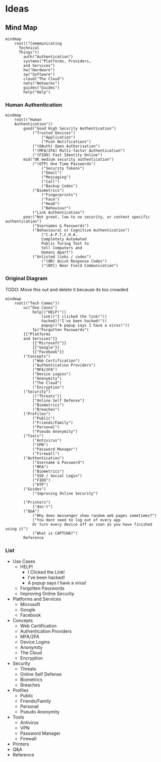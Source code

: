 # Ideas

## Mind Map

```mermaid
mindmap
    root(("Commmunicating
      Technical
      Things"))
        auth("Authentication")
        systems("Platforms, Providers,
        and Services")
        hw("Hardware")
        sw("Software")
        cloud("The Cloud")
        nets("Networks")
        guides("Guides")
        help("Help")
```

### Human Authentication

```mermaid
mindmap
    root(("Human
    Authentication"))
        good("Good High Security Authentication")
            ("Trusted Devices")
                ("Application")
                ("Push Notifications")
            ("(OAuth) Open Authorisation")
            ("(MFA/2FA) Multi-factor Authentication")
            ("(FIDO) Fast Identity Online")
        mid("OK medium security authentication")
            ("(OTP) One Time Passwords")
                ("Security Tokens")
                ("Email")
                ("Messaging")
                ("Call")
                ("Backup Codes")
            ("Biometrics")
                ("Fingerprints")
                ("Face")
                ("Head")
                ("Behaviour")
            ("Link Authentication")
        poor("Not great, low to no security, or context specific authentication")
            ("Usernames & Passwords")
            ("Behavioural or Cognitive Authentication")
                ("C.A.P.T.C.H.A.
                Completely Automated
                Public Turing Test to 
                tell Computers and 
                Humans Apart")
            ("Unlisted links / codes")
                ("(QR) Quick Response Codes")
                ("(NFC) Near Field Communication")
```

### Original Diagram
TODO: Move this out and delete it because its too crowded

```mermaid
mindmap
    root(("Tech Comms"))
        uc("Use Cases")
            help))"HELP!"((
                link))"I clicked the link!"((
                hacked))"I've been hacked!"((
                popup))"A popup says I have a virus!"((
            fp)"Forgotten Passwords"(
        {{"Platforms 
        and Services"}}
            {{"Microsoft"}}
            {{"Google"}}
            {{"Facebook"}}
        )"Concepts"(
            ("Web Certification")
            ("Authentication Providers")
            ("MFA/2FA")
            ("Device Logins")
            ("Anonymity")
            ("The Cloud")
            ("Encryption")
        ("Security")
            ))"Threats"((
            ["Online Self Defense"]
            ("Biometrics")
            ("Breaches")
        ("Profiles")
            ("Public")
            ("Friends/Family")
            ("Personal")
            ("Pseudo Anonymity")
        ("Tools")
            ("Antivirus")
            ("VPN")
            ("Password Manager")
            ("Firewall")
        ("Authentication")
            ("Username & Password")
            ("MFA")
            ("Biometrics")
            ("SSO / Social Login")
            ("FIDO")
            ("OTP")
        ("Guides")
            ("Improving Online Security")

        ("Printers")
            ["don't"]
        ("Q&A")
            ("Why does messenger show random web pages sometimes?")
            ("You dont need to log out of every app
            Or turn every device off as soon as you have finished using it")
            ("What is CAPTCHA?")
        Reference
```

### List
- Use Cases
  - HELP!
    - I Clicked the Link!
    - I've been hacked!
    - A popup says I have a virus!
  - Forgotten Passwords
  - Improving Online Security
- Platforms and Services
  - Microsoft
  - Google
  - Facebook
- Concepts
  - Web Certification
  - Authentication Providers
  - MFA/2FA
  - Device Logins
  - Anonymity
  - The Cloud
  - Encryption
- Security
  - Threats
  - Online Self Defense
  - Biometrics
  - Breaches
- Profiles
  - Public
  - Friends/Family
  - Personal
  - Pseudo Anonymity
- Tools
  - Antivirus
  - VPN
  - Password Manager
  - Firewall
- Printers
- Q&A
- Reference